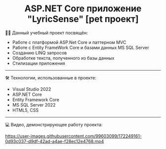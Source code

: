 <div align="center">
  <h1>ASP.NET Core приложение "LyricSense" [pet проект]</h1>
</div>

👨‍💻 Данный учебный проект посвящён:
- Работе с платформой ASP.Net Core и паттерном MVC
- Работе с Entity FrameWork Core и базами данных MS SQL Server
- Созданию LINQ запросов 
- Обработке текста, полученного из базы данных
- Стилизации приложения
---
🛠️ Технологии, использованные в проекте:
- Visual Studio 2022
- ASP.NET Core
- Entity Framework Core
- MS SQL Server 2022 
- HTML5, CSS
---
💻 Видео, демонстрирующее работу проекта:

https://user-images.githubusercontent.com/99603099/172249161-0d93c037-d9df-42ad-a4ae-f28ec12e4768.mp4

